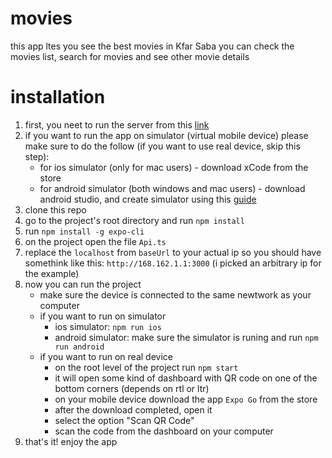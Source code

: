 # movies
this app ltes you see the best movies in Kfar Saba
you can check the movies list, search for movies and see other movie details
# installation
1. first, you neet to run the server from this [link](https://github.com/next-insurance/next-test)
2. if you want to run the app on simulator (virtual mobile device) please make sure to do the follow (if you want to use real device, skip this step):
    * for ios simulator (only for mac users) - download xCode from the store
    * for android simulator (both windows and mac users) - download android studio, and create simulator using this [guide](https://developer.android.com/studio/run/managing-avds#createavd)
3. clone this repo
4. go to the project's root directory and run `npm install`
5. run `npm install -g expo-cli`
6. on the project open the file `Api.ts`
7. replace the `localhost` from `baseUrl` to your actual ip so you should have somethink like this: `http://168.162.1.1:3000` (i picked an arbitrary ip for the example)
8. now you can run the project
    * make sure the device is connected to the same newtwork as your computer
    * if you want to run on simulator
       - ios simulator: `npm run ios`
       - android simulator: make sure the simulator is runing and run `npm run android`
    * if you want to run on real device
      - on the root level of the project run `npm start`
      - it will open some kind of dashboard with QR code on one of the bottom corners (depends on rtl or ltr)
      - on your mobile device download the app `Expo Go` from the store
      - after the download completed, open it
      - select the option "Scan QR Code"
      - scan the code from the dashboard on your computer
9. that's it! enjoy the app
